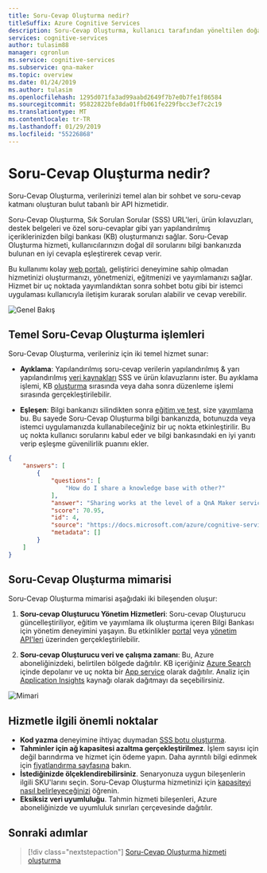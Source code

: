 ```yaml
---
title: Soru-Cevap Oluşturma nedir?
titleSuffix: Azure Cognitive Services
description: Soru-Cevap Oluşturma, kullanıcı tarafından yöneltilen doğal dil sorularına en iyi yanıtı vermek için özel makine öğrenimi zekası uygulayan bulut tabanlı bir API hizmetidir.
services: cognitive-services
author: tulasim88
manager: cgronlun
ms.service: cognitive-services
ms.subservice: qna-maker
ms.topic: overview
ms.date: 01/24/2019
ms.author: tulasim
ms.openlocfilehash: 1295d071fa3ad99aabd2649f7b7e0b7fe1f86584
ms.sourcegitcommit: 95822822bfe8da01ffb061fe229fbcc3ef7c2c19
ms.translationtype: MT
ms.contentlocale: tr-TR
ms.lasthandoff: 01/29/2019
ms.locfileid: "55226868"
---
```

# <a name="what-is-qna-maker"></a>Soru-Cevap Oluşturma nedir?

Soru-Cevap Oluşturma, verilerinizi temel alan bir sohbet ve soru-cevap katmanı oluşturan bulut tabanlı bir API hizmetidir. 

Soru-Cevap Oluşturma, Sık Sorulan Sorular (SSS) URL'leri, ürün kılavuzları, destek belgeleri ve özel soru-cevaplar gibi yarı yapılandırılmış içeriklerinizden bilgi bankası (KB) oluşturmanızı sağlar. Soru-Cevap Oluşturma hizmeti, kullanıcılarınızın doğal dil sorularını bilgi bankanızda bulunan en iyi cevapla eşleştirerek cevap verir.

Bu kullanımı kolay [web portalı](https://qnamaker.ai), geliştirici deneyimine sahip olmadan hizmetinizi oluşturmanızı, yönetmenizi, eğitmenizi ve yayımlamanızı sağlar. Hizmet bir uç noktada yayımlandıktan sonra sohbet botu gibi bir istemci uygulaması kullanıcıyla iletişim kurarak soruları alabilir ve cevap verebilir. 

![Genel Bakış](../media/qnamaker-overview-learnabout/overview.png)

## <a name="key-qna-maker-processes"></a>Temel Soru-Cevap Oluşturma işlemleri

Soru-Cevap Oluşturma, verileriniz için iki temel hizmet sunar:

* **Ayıklama**: Yapılandırılmış soru-cevap verilerin yapılandırılmış & yarı yapılandırılmış [veri kaynakları](../Concepts/data-sources-supported.md) SSS ve ürün kılavuzlarını ister. Bu ayıklama işlemi, KB [oluşturma](https://aka.ms/qnamaker-docs-createkb) sırasında veya daha sonra düzenleme işlemi sırasında gerçekleştirilebilir.

* **Eşleşen**: Bilgi bankanızı silindikten sonra [eğitim ve test](https://aka.ms/qnamaker-docs-trainkb), size [yayımlama](https://aka.ms/qnamaker-docs-publishkb) bu. Bu sayede Soru-Cevap Oluşturma bilgi bankanızda, botunuzda veya istemci uygulamanızda kullanabileceğiniz bir uç nokta etkinleştirilir. Bu uç nokta kullanıcı sorularını kabul eder ve bilgi bankasındaki en iyi yanıtı verip eşleşme güvenilirlik puanını ekler.

```JSON
{
    "answers": [
        {
            "questions": [
                "How do I share a knowledge base with other?"
            ],
            "answer": "Sharing works at the level of a QnA Maker service, i.e. all knowledge bases in the services will be shared. Read [here](https://docs.microsoft.com/azure/cognitive-services/qnamaker/how-to/collaborate-knowledge-base)how to collaborate on a knowledge base.",
            "score": 70.95,
            "id": 4,
            "source": "https://docs.microsoft.com/azure/cognitive-services/qnamaker/faqs",
            "metadata": []
        }
    ]
}

```

## <a name="qna-maker-architecture"></a>Soru-Cevap Oluşturma mimarisi

Soru-Cevap Oluşturma mimarisi aşağıdaki iki bileşenden oluşur:

1. **Soru-cevap Oluşturucu Yönetim Hizmetleri**: Soru-cevap Oluşturucu güncelleştiriliyor, eğitim ve yayımlama ilk oluşturma içeren Bilgi Bankası için yönetim deneyimini yaşayın. Bu etkinlikler [portal](https://qnamaker.ai) veya [yönetim API'leri](https://aka.ms/qnamaker-v4-apis) üzerinden gerçekleştirilebilir. 

2. **Soru-cevap Oluşturucu veri ve çalışma zamanı**: Bu, Azure aboneliğinizdeki, belirtilen bölgede dağıtılır. KB içeriğiniz [Azure Search](https://azure.microsoft.com/services/search/) içinde depolanır ve uç nokta bir [App service](https://azure.microsoft.com/services/app-service/) olarak dağıtılır. Analiz için [Application Insights](https://azure.microsoft.com/services/application-insights/) kaynağı olarak dağıtmayı da seçebilirsiniz.

![Mimari](../media/qnamaker-overview-learnabout/architecture.png)


## <a name="service-highlights"></a>Hizmetle ilgili önemli noktalar

- **Kod yazma** deneyimine ihtiyaç duymadan [SSS botu oluşturma](https://aka.ms/qnamaker-docs-create-faqbot).
- **Tahminler için ağ kapasitesi azaltma gerçekleştirilmez**. İşlem sayısı için değil barındırma ve hizmet için ödeme yapın. Daha ayrıntılı bilgi edinmek için [fiyatlandırma sayfasına](https://aka.ms/qnamaker-docs-pricing) bakın.
- **İstediğinizde ölçeklendirebilirsiniz**. Senaryonuza uygun bileşenlerin ilgili SKU'larını seçin. Soru-Cevap Oluşturma hizmetinizi için [kapasiteyi nasıl belirleyeceğinizi](https://aka.ms/qnamaker-docs-capacity) öğrenin.
- **Eksiksiz veri uyumluluğu**. Tahmin hizmeti bileşenleri, Azure aboneliğinizde ve uyumluluk sınırları çerçevesinde dağıtılır.


## <a name="next-steps"></a>Sonraki adımlar

> [!div class="nextstepaction"]
> [Soru-Cevap Oluşturma hizmeti oluşturma](../how-to/set-up-qnamaker-service-azure.md)
